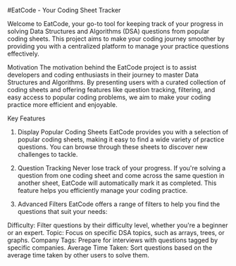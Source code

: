 
#EatCode - Your Coding Sheet Tracker

Welcome to EatCode, your go-to tool for keeping track of your progress in solving Data Structures and Algorithms (DSA) questions from popular coding sheets. This project aims to make your coding journey smoother by providing you with a centralized platform to manage your practice questions effectively.

Motivation
The motivation behind the EatCode project is to assist developers and coding enthusiasts in their journey to master Data Structures and Algorithms. By presenting users with a curated collection of coding sheets and offering features like question tracking, filtering, and easy access to popular coding problems, we aim to make your coding practice more efficient and enjoyable.

Key Features
1. Display Popular Coding Sheets
EatCode provides you with a selection of popular coding sheets, making it easy to find a wide variety of practice questions. You can browse through these sheets to discover new challenges to tackle.

2. Question Tracking
Never lose track of your progress. If you're solving a question from one coding sheet and come across the same question in another sheet, EatCode will automatically mark it as completed. This feature helps you efficiently manage your coding practice.

3. Advanced Filters
EatCode offers a range of filters to help you find the questions that suit your needs:

Difficulty: Filter questions by their difficulty level, whether you're a beginner or an expert.
Topic: Focus on specific DSA topics, such as arrays, trees, or graphs.
Company Tags: Prepare for interviews with questions tagged by specific companies.
Average Time Taken: Sort questions based on the average time taken by other users to solve them.

